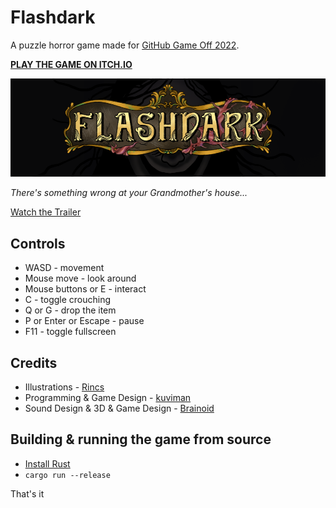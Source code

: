 # Flashdark

A puzzle horror game made for [GitHub Game Off 2022](https://itch.io/jam/game-off-2022).

**[PLAY THE GAME ON ITCH.IO](https://kuviman.itch.io/flashdark)**

![banner](images/banner.png)

*There's something wrong at your Grandmother's house...*

[Watch the Trailer](https://www.youtube.com/watch?v=RE7KWvYH7jA)

## Controls

- WASD - movement
- Mouse move - look around
- Mouse buttons or E - interact
- C - toggle crouching
- Q or G - drop the item
- P or Enter or Escape - pause
- F11 - toggle fullscreen

## Credits

- Illustrations - [Rincs](https://rincsart.com/)
- Programming & Game Design - [kuviman](https://github.com/kuviman)
- Sound Design & 3D & Game Design - [Brainoid](https://twitter.com/brainoidgames)

## Building & running the game from source

- [Install Rust](https://rustup.rs)
- `cargo run --release`

That's it
